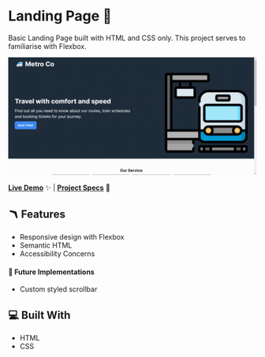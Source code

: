# Landing Page 🚅

Basic Landing Page built with HTML and CSS only. This project serves to familiarise with Flexbox.

![GIF Recording of Landing Page](./assets/metroco.gif)

[**Live Demo**](#) ✨ |
[**Project Specs**](https://www.theodinproject.com/lessons/foundations-landing-page) 📝

## 🪃 Features

- Responsive design with Flexbox
- Semantic HTML
- Accessibility Concerns

#### 🧭 Future Implementations

- Custom styled scrollbar

## 💻 Built With

- HTML
- CSS
